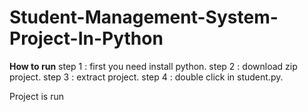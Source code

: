 # Student-Management-System-Project-In-Python

**How to run**
  step 1 : first you need install python.
  step 2 : download zip project.
  step 3 : extract project.
  step 4 : double click in student.py.

  Project is run
